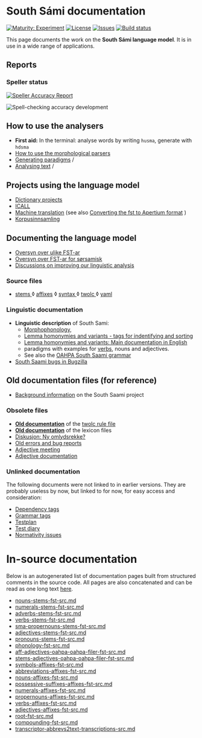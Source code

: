 # South Sámi documentation

[![Maturity: Experiment](https://img.shields.io/badge/Maturity-Experiment-black.svg)](https://giellalt.github.io/MaturityClassification.html)
[![License](https://img.shields.io/github/license/giellalt/lang-sma)](https://raw.githubusercontent.com/giellalt/lang-sma/develop/LICENSE)
[![Issues](https://img.shields.io/github/issues/giellalt/lang-sma)](https://github.com/giellalt/lang-sma/issues)
[![Build status](https://github.com/giellalt/lang-sma/workflows/Speller%20CI+CD/badge.svg)](https://github.com/giellalt/lang-sma/actions)

This page documents the work on the **South Sámi language model**. 
It is in use in a wide range of applications.




## Reports
### Speller status

[![Speller Accuracy Report](https://img.shields.io/badge/Speller_Accuracy-84_%25-green.svg)](speller-report.html)

![Spell-checking accuracy development](https://giellalt.github.io/lang-smj/speller-report.svg)



## How to use the analysers

-   **First aid:** In the terminal: analyse words by writing `husma`, generate with `hdsma`
-   [How to use the morphological parsers](/tools/docu-sme-manual.html)
-   [Generating paradigms](http://giellatekno.uit.no/cgi/p-sma.sma.html) /
-   [Analysing text](http://giellatekno.uit.no/cgi/d-sma.sma.html) /


## Projects using the language model

-   [Dictionary projects](/dicts/dicts.html)
-   [ICALL](http://giellalt.uit.no/ped/index.html)
-   [Machine translation](/mt/MachineTranslation.html) (see also [Converting the fst to Apertium format](ConvertingToApertium.md) )
-   [Korpusinnsamling](sma-korpus-innsamling.md)


## Documenting the language model
-   [Oversyn over ulike FST-ar](../lang-sme/KompilereFST.html)
-   [Oversyn over FST-ar for sørsamisk](KompilereFST.md)
-   [Discussions on improving our linguistic analysis](/lang/smi/index.html)

### Source files

* [stems  ](https://github.com/giellalt/lang-sma/blob/develop/src/fst/stems/)
◊ [affixes](https://github.com/giellalt/lang-sma/blob/develop/src/fst/affixes/)
◊ [syntax ](https://github.com/giellalt/lang-sma/blob/develop/src/cg3/)
◊ [twolc  ](https://github.com/giellalt/lang-sma/blob/develop/src/fst/phonology.twolc)
◊ [yaml   ](https://github.com/giellalt/lang-sma/blob/develop/test/src/gt-norm-yamls/)


### Linguistic documentation
 
-   **Linguistic description** of South Sami:
    -   [Morphophonology](docu-sma-morphophonology.md),
    -   [Lemma homonymies and variants - tags for indentifying and sorting](lemma.md)
    -   [Lemma homonymies and variants: Main documentation in English](/lang/common/Variation_in_lexc.html)
    -   paradigms with examples for [verbs](docu-sma-verbs.md), nouns and adjectives.
    -   See also the [OAHPA South Saami grammar](http://giellatekno.uit.no/oahpa/sma/gramm/grammatikk.nob.html)
-   [South Saami bugs in Bugzilla](http://tinyurl.com/ps9pyuu)


## Old documentation files (for reference)


-   [Background information](docu-sma-background.md) on the South
    Saami project


### Obsolete files
-   **[Old documentation](docu-sma-twol.md)** of the [twolc rule
    file](https://github.com/giellalt/lang-sma/blob/develop/src/fst/phonology.twolc)
-   **[Old documentation](docu-sma-lex.md)** of the lexicon files
-   [Diskusjon: Ny omlydsrekke?](umlaut-4-aaa.txt)
-   [Old errors and bug reports](docu-sma-bugs.md)
-   [Adjective meeting](adj-meeting-05-2009.md)
-   [Adjective documentation](docu-sma-adjs.md)

### Unlinked documentation

The following documents were not linked to in earlier versions. They are probably useless by now, but linked to for now, for easy access and consideration:

-   [Dependency tags](docu-sma-deptags.md)
-   [Grammar tags](docu-sma-grammartags.md)
-   [Testplan](docu-sma-testplan.md)
-   [Test diary](sma-testdiary.md)
-   [Normativity issues](normativity-issues.md)


# In-source documentation

Below is an autogenerated list of documentation pages built from structured comments in the source code. All pages are also concatenated and can be read as one long text [here](sma.md).
* [nouns-stems-fst-src.md](nouns-stems-fst-src.md)
* [numerals-stems-fst-src.md](numerals-stems-fst-src.md)
* [adverbs-stems-fst-src.md](adverbs-stems-fst-src.md)
* [verbs-stems-fst-src.md](verbs-stems-fst-src.md)
* [sma-propernouns-stems-fst-src.md](sma-propernouns-stems-fst-src.md)
* [adjectives-stems-fst-src.md](adjectives-stems-fst-src.md)
* [pronouns-stems-fst-src.md](pronouns-stems-fst-src.md)
* [phonology-fst-src.md](phonology-fst-src.md)
* [aff-adjectives-oahpa-oahpa-filer-fst-src.md](aff-adjectives-oahpa-oahpa-filer-fst-src.md)
* [stems-adjectives-oahpa-oahpa-filer-fst-src.md](stems-adjectives-oahpa-oahpa-filer-fst-src.md)
* [symbols-affixes-fst-src.md](symbols-affixes-fst-src.md)
* [abbreviations-affixes-fst-src.md](abbreviations-affixes-fst-src.md)
* [nouns-affixes-fst-src.md](nouns-affixes-fst-src.md)
* [possessive-suffixes-affixes-fst-src.md](possessive-suffixes-affixes-fst-src.md)
* [numerals-affixes-fst-src.md](numerals-affixes-fst-src.md)
* [propernouns-affixes-fst-src.md](propernouns-affixes-fst-src.md)
* [verbs-affixes-fst-src.md](verbs-affixes-fst-src.md)
* [adjectives-affixes-fst-src.md](adjectives-affixes-fst-src.md)
* [root-fst-src.md](root-fst-src.md)
* [compounding-fst-src.md](compounding-fst-src.md)
* [transcriptor-abbrevs2text-transcriptions-src.md](transcriptor-abbrevs2text-transcriptions-src.md)
